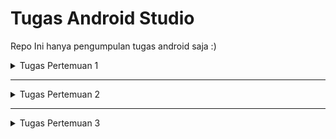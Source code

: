 # Tugas Android Studio

Repo Ini hanya pengumpulan tugas android saja :)

<details>
<summary>Tugas Pertemuan 1</summary>

<br/>

<img src="./media/P1.gif" alt="Gambar Petemuan 1" width="200"/>
</details>

<hr />

<details>
<summary>Tugas Pertemuan 2</summary>
<br/>

<img src="./media/P2.gif" alt="Gambar Petemuan 2" width="200"/>

</details>

<hr />

<details>
<summary>Tugas Pertemuan 3</summary>

<br/>

<img src="./media/P3_Intent.gif" alt="Gambar Petemuan 3 Intent" width="200"/>

<br/>

<img src="./media/P3_Fragment.gif" alt="Gambar Petemuan 3 Fragment" width="200"/>

<br/>

<img src="./media/P3_pretest.gif" alt="Gambar Petemuan 3 Pretest" width="200"/>

</details>
